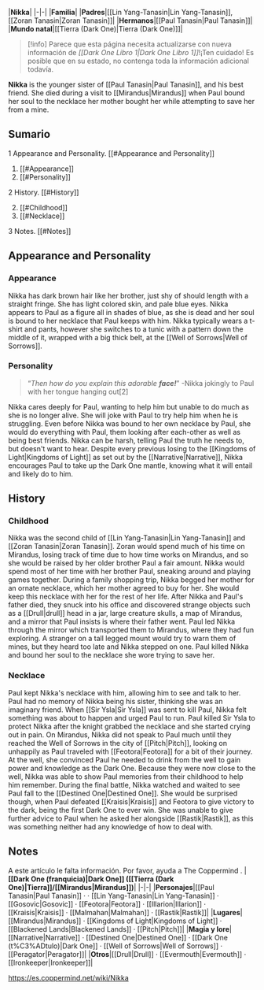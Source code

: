 |**Nikka**|
|-|-|
|**Familia**|
|**Padres**|[[Lin Yang-Tanasin\|Lin Yang-Tanasin]], [[Zoran Tanasin\|Zoran Tanasin]]|
|**Hermanos**|[[Paul Tanasin\|Paul Tanasin]]|
|**Mundo natal**|[[Tierra (Dark One)\|Tierra (Dark One)]]|

> [!info] Parece que esta página necesita actualizarse con nueva información de *[[Dark One Libro 1\|Dark One Libro 1]]*!¡Ten cuidado! Es posible que en su estado, no contenga toda la información adicional todavía.

**Nikka** is the younger sister of [[Paul Tanasin\|Paul Tanasin]], and his best friend. She died during a visit to [[Mirandus\|Mirandus]] when Paul bound her soul to the necklace her mother bought her while attempting to save her from a mine.

## Sumario

1 Appearance and Personality. [[#Appearance and Personality]] 

1. [[#Appearance]] 
1. [[#Personality]] 


2 History. [[#History]] 

2. [[#Childhood]] 
2. [[#Necklace]] 


3 Notes. [[#Notes]] 


## Appearance and Personality
### Appearance
Nikka has dark brown hair like her brother, just shy of should length with a straight fringe. She has light colored skin, and pale blue eyes. Nikka appears to Paul as a figure all in shades of blue, as she is dead and her soul is bound to her necklace that Paul keeps with him.
Nikka typically wears a t-shirt and pants, however she switches to a tunic with a pattern down the middle of it, wrapped with a big thick belt, at the [[Well of Sorrows\|Well of Sorrows]].

### Personality
>“*Then how do you explain this adorable **face!***”
\-Nikka jokingly to Paul with her tongue hanging out[2]

Nikka cares deeply for Paul, wanting to help him but unable to do much as she is no longer alive. She will joke with Paul to try help him when he is struggling. Even before Nikka was bound to her own necklace by Paul, she would do everything with Paul, them looking after each-other as well as being best friends.
Nikka can be harsh, telling Paul the truth he needs to, but doesn't want to hear. Despite every previous  losing to the [[Kingdoms of Light\|Kingdoms of Light]] as set out by the [[Narrative\|Narrative]], Nikka encourages Paul to take up the Dark One mantle, knowing what it will entail and likely do to him.


## History
### Childhood
Nikka was the second child of [[Lin Yang-Tanasin\|Lin Yang-Tanasin]] and [[Zoran Tanasin\|Zoran Tanasin]]. Zoran would spend much of his time on Mirandus, losing track of time due to how time works on Mirandus, and so she would be raised by her older brother Paul a fair amount. Nikka would spend most of her time with her brother Paul, sneaking around and playing games together. During a family shopping trip, Nikka begged her mother for an ornate necklace, which her mother agreed to buy for her. She would keep this necklace with her for the rest of her life.
After Nikka and Paul's father died, they snuck into his office and discovered strange objects such as a [[Drull\|drull]] head in a jar, large creature skulls, a map of Mirandus, and a mirror that Paul insists is where their father went. Paul led Nikka through the mirror which transported them to Mirandus, where they had fun exploring. A stranger on a tall legged mount would try to warn them of mines, but they heard too late and Nikka stepped on one. Paul killed Nikka and bound her soul to the necklace she wore trying to save her.

### Necklace
Paul kept Nikka's necklace with him, allowing him to see and talk to her. Paul had no memory of Nikka being his sister, thinking she was an imaginary friend. When [[Sir Ysla\|Sir Ysla]] was sent to kill Paul, Nikka felt something was about to happen and urged Paul to run. Paul killed Sir Ysla to protect Nikka after the knight grabbed the necklace and she started crying out in pain.
On Mirandus, Nikka did not speak to Paul much until they reached the Well of Sorrows in the city of [[Pitch\|Pitch]], looking on unhappily as Paul traveled with [[Feotora\|Feotora]] for a bit of their journey. At the well, she convinced Paul he needed to drink from the well to gain power and knowledge as the Dark One. Because they were now close to the well, Nikka was able to show Paul memories from their childhood to help him remember.
During the final battle, Nikka watched and waited to see Paul fall to the [[Destined One\|Destined One]]. She would be surprised though, when Paul defeated [[Kraisis\|Kraisis]] and Feotora to give victory to the dark, being the first Dark One to ever win. She was unable to give further advice to Paul when he asked her alongside [[Rastik\|Rastik]], as this was something neither had any knowledge of how to deal with.

## Notes

A este artículo le falta información. Por favor, ayuda a The Coppermind .
|**[[Dark One (franquicia)\|Dark One]] ([[Tierra (Dark One)\|Tierra]]/[[Mirandus\|Mirandus]])**|
|-|-|
|**Personajes**|[[Paul Tanasin\|Paul Tanasin]] ·  · [[Lin Yang-Tanasin\|Lin Yang-Tanasin]] · [[Gosovic\|Gosovic]] · [[Feotora\|Feotora]] · [[Illarion\|Illarion]] · [[Kraisis\|Kraisis]] · [[Malmahan\|Malmahan]] · [[Rastik\|Rastik]]|
|**Lugares**|[[Mirandus\|Mirandus]] · [[Kingdoms of Light\|Kingdoms of Light]] · [[Blackened Lands\|Blackened Lands]] · [[Pitch\|Pitch]]|
|**Magia y lore**|[[Narrative\|Narrative]] · [[Destined One\|Destined One]] · [[Dark One (t%C3%ADtulo)\|Dark One]] · [[Well of Sorrows\|Well of Sorrows]] · [[Peragator\|Peragator]]|
|**Otros**|[[Drull\|Drull]] · [[Evermouth\|Evermouth]] · [[Ironkeeper\|Ironkeeper]]|



https://es.coppermind.net/wiki/Nikka